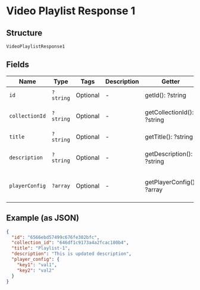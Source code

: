
# Video Playlist Response 1

## Structure

`VideoPlaylistResponse1`

## Fields

| Name | Type | Tags | Description | Getter | Setter |
|  --- | --- | --- | --- | --- | --- |
| `id` | `?string` | Optional | - | getId(): ?string | setId(?string id): void |
| `collectionId` | `?string` | Optional | - | getCollectionId(): ?string | setCollectionId(?string collectionId): void |
| `title` | `?string` | Optional | - | getTitle(): ?string | setTitle(?string title): void |
| `description` | `?string` | Optional | - | getDescription(): ?string | setDescription(?string description): void |
| `playerConfig` | `?array` | Optional | - | getPlayerConfig(): ?array | setPlayerConfig(?array playerConfig): void |

## Example (as JSON)

```json
{
  "id": "6566ebd57499c676fe302bfc",
  "collection_id": "646df1c9173a4a2fcac180b4",
  "title": "Playlist-1",
  "description": "This is updated description",
  "player_config": {
    "key1": "val1",
    "key2": "val2"
  }
}
```

